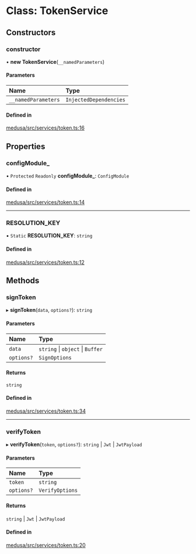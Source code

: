 # Class: TokenService

## Constructors

### constructor

• **new TokenService**(`__namedParameters`)

#### Parameters

| Name | Type |
| :------ | :------ |
| `__namedParameters` | `InjectedDependencies` |

#### Defined in

[medusa/src/services/token.ts:16](https://github.com/medusajs/medusa/blob/0f51e3a40/packages/medusa/src/services/token.ts#L16)

## Properties

### configModule\_

• `Protected` `Readonly` **configModule\_**: `ConfigModule`

#### Defined in

[medusa/src/services/token.ts:14](https://github.com/medusajs/medusa/blob/0f51e3a40/packages/medusa/src/services/token.ts#L14)

___

### RESOLUTION\_KEY

▪ `Static` **RESOLUTION\_KEY**: `string`

#### Defined in

[medusa/src/services/token.ts:12](https://github.com/medusajs/medusa/blob/0f51e3a40/packages/medusa/src/services/token.ts#L12)

## Methods

### signToken

▸ **signToken**(`data`, `options?`): `string`

#### Parameters

| Name | Type |
| :------ | :------ |
| `data` | `string` \| `object` \| `Buffer` |
| `options?` | `SignOptions` |

#### Returns

`string`

#### Defined in

[medusa/src/services/token.ts:34](https://github.com/medusajs/medusa/blob/0f51e3a40/packages/medusa/src/services/token.ts#L34)

___

### verifyToken

▸ **verifyToken**(`token`, `options?`): `string` \| `Jwt` \| `JwtPayload`

#### Parameters

| Name | Type |
| :------ | :------ |
| `token` | `string` |
| `options?` | `VerifyOptions` |

#### Returns

`string` \| `Jwt` \| `JwtPayload`

#### Defined in

[medusa/src/services/token.ts:20](https://github.com/medusajs/medusa/blob/0f51e3a40/packages/medusa/src/services/token.ts#L20)
